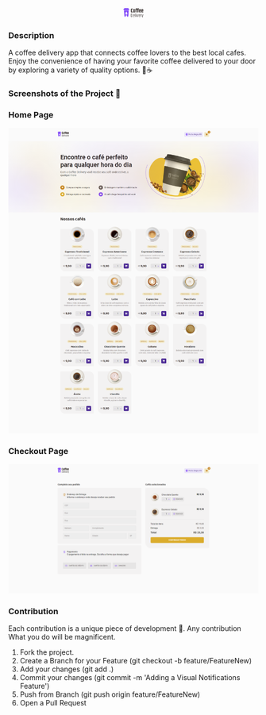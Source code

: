 <div align='center'><img style="width:8%" src='./src/assets/logo.svg'/></div>

### Description

<p>A coffee delivery app that connects coffee lovers to the best local cafes. 
Enjoy the convenience of having your favorite coffee delivered to your door by 
exploring a variety of quality options. 🚀☕<p>
 
### Screenshots of the Project 📸

<h3 align='left'>Home Page</h3>
<img src='./public/HomePage.png'/>

<h3 align='left'>Checkout Page </h3>
<img src='./public/Checkout.png'/>

### Contribution

<p>Each contribution is a unique piece of development 🧩. Any contribution What you do will be magnificent.</p>

1. Fork the project.
2. Create a Branch for your Feature (git checkout -b feature/FeatureNew)
3. Add your changes (git add .)
4. Commit your changes (git commit -m 'Adding a Visual Notifications Feature')
5. Push from Branch (git push origin feature/FeatureNew)
6. Open a Pull Request
